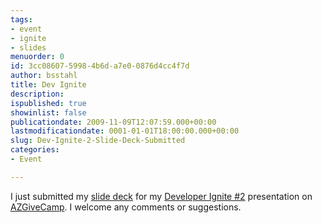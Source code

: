 ```yaml
---
tags:
- event
- ignite
- slides
menuorder: 0
id: 3cc08607-5998-4b6d-a7e0-0876d4cc4f7d
author: bsstahl
title: Dev Ignite
description: 
ispublished: true
showinlist: false
publicationdate: 2009-11-09T12:07:59.000+00:00
lastmodificationdate: 0001-01-01T18:00:00.000+00:00
slug: Dev-Ignite-2-Slide-Deck-Submitted
categories:
- Event

---
```

I just submitted my [slide deck](http://docs.google.com/present/embed?id=dfdtn4td_64wbdtzpgd) for my [Developer Ignite #2](https://web.archive.org/web/20120301111118/http://software.intel.com/en-us/articles/developer-ignite-2/) presentation on [AZGiveCamp](https://www.azgivecamp.org/). I welcome any comments or suggestions.